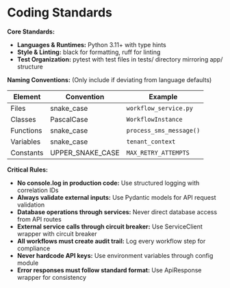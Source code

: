 # Coding Standards

**Core Standards:**
- **Languages & Runtimes:** Python 3.11+ with type hints
- **Style & Linting:** black for formatting, ruff for linting
- **Test Organization:** pytest with test files in tests/ directory mirroring app/ structure

**Naming Conventions:**
(Only include if deviating from language defaults)

| Element | Convention | Example |
|---------|------------|---------|
| Files | snake_case | `workflow_service.py` |
| Classes | PascalCase | `WorkflowInstance` |
| Functions | snake_case | `process_sms_message()` |
| Variables | snake_case | `tenant_context` |
| Constants | UPPER_SNAKE_CASE | `MAX_RETRY_ATTEMPTS` |

**Critical Rules:**
- **No console.log in production code:** Use structured logging with correlation IDs
- **Always validate external inputs:** Use Pydantic models for API request validation
- **Database operations through services:** Never direct database access from API routes
- **External service calls through circuit breaker:** Use ServiceClient wrapper with circuit breaker
- **All workflows must create audit trail:** Log every workflow step for compliance
- **Never hardcode API keys:** Use environment variables through config module
- **Error responses must follow standard format:** Use ApiResponse wrapper for consistency
